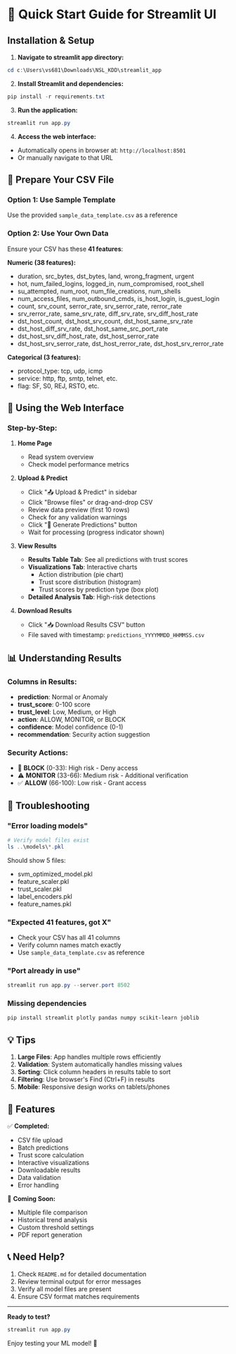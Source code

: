 # 🚀 Quick Start Guide for Streamlit UI

## Installation & Setup

1. **Navigate to streamlit app directory:**
```powershell
cd c:\Users\vs681\Downloads\NSL_KDD\streamlit_app
```

2. **Install Streamlit and dependencies:**
```powershell
pip install -r requirements.txt
```

3. **Run the application:**
```powershell
streamlit run app.py
```

4. **Access the web interface:**
- Automatically opens in browser at: `http://localhost:8501`
- Or manually navigate to that URL

## 📁 Prepare Your CSV File

### Option 1: Use Sample Template
Use the provided `sample_data_template.csv` as a reference

### Option 2: Use Your Own Data
Ensure your CSV has these **41 features**:

**Numeric (38 features):**
- duration, src_bytes, dst_bytes, land, wrong_fragment, urgent
- hot, num_failed_logins, logged_in, num_compromised, root_shell
- su_attempted, num_root, num_file_creations, num_shells
- num_access_files, num_outbound_cmds, is_host_login, is_guest_login
- count, srv_count, serror_rate, srv_serror_rate, rerror_rate
- srv_rerror_rate, same_srv_rate, diff_srv_rate, srv_diff_host_rate
- dst_host_count, dst_host_srv_count, dst_host_same_srv_rate
- dst_host_diff_srv_rate, dst_host_same_src_port_rate
- dst_host_srv_diff_host_rate, dst_host_serror_rate
- dst_host_srv_serror_rate, dst_host_rerror_rate, dst_host_srv_rerror_rate

**Categorical (3 features):**
- protocol_type: tcp, udp, icmp
- service: http, ftp, smtp, telnet, etc.
- flag: SF, S0, REJ, RSTO, etc.

## 🎯 Using the Web Interface

### Step-by-Step:

1. **Home Page**
   - Read system overview
   - Check model performance metrics

2. **Upload & Predict**
   - Click "📤 Upload & Predict" in sidebar
   - Click "Browse files" or drag-and-drop CSV
   - Review data preview (first 10 rows)
   - Check for any validation warnings
   - Click "🎯 Generate Predictions" button
   - Wait for processing (progress indicator shown)

3. **View Results**
   - **Results Table Tab**: See all predictions with trust scores
   - **Visualizations Tab**: Interactive charts
     * Action distribution (pie chart)
     * Trust score distribution (histogram)
     * Trust scores by prediction type (box plot)
   - **Detailed Analysis Tab**: High-risk detections

4. **Download Results**
   - Click "📥 Download Results CSV" button
   - File saved with timestamp: `predictions_YYYYMMDD_HHMMSS.csv`

## 📊 Understanding Results

### Columns in Results:
- **prediction**: Normal or Anomaly
- **trust_score**: 0-100 score
- **trust_level**: Low, Medium, or High
- **action**: ALLOW, MONITOR, or BLOCK
- **confidence**: Model confidence (0-1)
- **recommendation**: Security action suggestion

### Security Actions:
- 🛑 **BLOCK** (0-33): High risk - Deny access
- ⚠️ **MONITOR** (33-66): Medium risk - Additional verification
- ✅ **ALLOW** (66-100): Low risk - Grant access

## 🔧 Troubleshooting

### "Error loading models"
```powershell
# Verify model files exist
ls ..\models\*.pkl
```
Should show 5 files:
- svm_optimized_model.pkl
- feature_scaler.pkl
- trust_scaler.pkl
- label_encoders.pkl
- feature_names.pkl

### "Expected 41 features, got X"
- Check your CSV has all 41 columns
- Verify column names match exactly
- Use `sample_data_template.csv` as reference

### "Port already in use"
```powershell
streamlit run app.py --server.port 8502
```

### Missing dependencies
```powershell
pip install streamlit plotly pandas numpy scikit-learn joblib
```

## 💡 Tips

1. **Large Files**: App handles multiple rows efficiently
2. **Validation**: System automatically handles missing values
3. **Sorting**: Click column headers in results table to sort
4. **Filtering**: Use browser's Find (Ctrl+F) in results
5. **Mobile**: Responsive design works on tablets/phones

## 🎨 Features

✅ **Completed:**
- CSV file upload
- Batch predictions
- Trust score calculation
- Interactive visualizations
- Downloadable results
- Data validation
- Error handling

🚧 **Coming Soon:**
- Multiple file comparison
- Historical trend analysis
- Custom threshold settings
- PDF report generation

## 📞 Need Help?

1. Check `README.md` for detailed documentation
2. Review terminal output for error messages
3. Verify all model files are present
4. Ensure CSV format matches requirements

---

**Ready to test?**
```powershell
streamlit run app.py
```

Enjoy testing your ML model! 🚀
